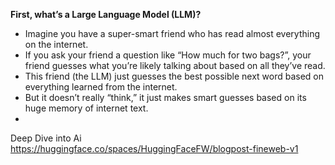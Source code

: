 **First, what’s a Large Language Model (LLM)?**
- Imagine you have a super-smart friend who has read almost everything on the internet.
- If you ask your friend a question like “How much for two bags?”, your friend guesses what you’re likely talking about based on all they’ve read.
- This friend (the LLM) just guesses the best possible next word based on everything learned from the internet.
- But it doesn’t really “think,” it just makes smart guesses based on its huge memory of internet text.
- 
Deep Dive into Ai 
https://huggingface.co/spaces/HuggingFaceFW/blogpost-fineweb-v1